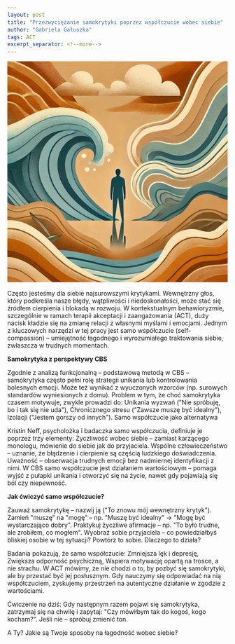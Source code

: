```yaml
---
layout: post
title: "Przezwyciężanie samokrytyki poprzez współczucie wobec siebie"
author: "Gabriela Gałuszka"
tags: ACT
excerpt_separator: <!--more-->
---
```


![Alt text](../assets/images/post9.jpg)

Często jesteśmy dla siebie najsurowszymi krytykami. Wewnętrzny głos, który podkreśla nasze błędy, wątpliwości i niedoskonałości, może stać się źródłem cierpienia i blokadą w rozwoju. W kontekstualnym behawioryzmie, szczególnie w ramach terapii akceptacji i zaangażowania (ACT), duży nacisk kładzie się na zmianę relacji z własnymi myślami i emocjami. <!--more-->
Jednym z kluczowych narzędzi w tej pracy jest samo współczucie (self-compassion) – umiejętność łagodnego i wyrozumiałego traktowania siebie, zwłaszcza w trudnych momentach.

<b>Samokrytyka z perspektywy CBS</b>

Zgodnie z analizą funkcjonalną – podstawową metodą w CBS – samokrytyka często pełni rolę strategii unikania lub kontrolowania bolesnych emocji. Może też wynikać z wyuczonych wzorców (np. surowych standardów wyniesionych z domu). Problem w tym, że choć samokrytyka czasem motywuje, zwykle prowadzi do:
Unikania wyzwań ("Nie spróbuję, bo i tak się nie uda"),
Chronicznego stresu ("Zawsze muszę być idealny"),
Izolacji ("Jestem gorszy od innych").
Samo współczucie jako alternatywa

Kristin Neff, psycholożka i badaczka samo współczucia, definiuje je poprzez trzy elementy:
Życzliwość wobec siebie – zamiast karzącego monologu, mówienie do siebie jak do przyjaciela.
Wspólne człowieczeństwo – uznanie, że błądzenie i cierpienie są częścią ludzkiego doświadczenia.
Uważność – obserwacja trudnych emocji bez nadmiernej identyfikacji z nimi.
W CBS samo współczucie jest działaniem wartościowym – pomaga wyjść z pułapki unikania i otworzyć się na życie, nawet gdy pojawiają się ból czy niepewność.

<b>Jak ćwiczyć samo współczucie?</b>

Zauważ samokrytykę – nazwij ją ("To znowu mój wewnętrzny krytyk").
Zamień "muszę" na "mogę" – np. "Muszę być idealny" → "Mogę być wystarczająco dobry".
Praktykuj życzliwe afirmacje – np. "To było trudne, ale zrobiłem, co mogłem".
Wyobraź sobie przyjaciela – co powiedziałbyś bliskiej osobie w tej sytuacji? Powtórz to sobie.
Dlaczego to działa?

Badania pokazują, że samo współczucie:
Zmniejsza lęk i depresję,
Zwiększa odporność psychiczną,
Wspiera motywację opartą na trosce, a nie strachu.
W ACT mówimy, że nie chodzi o to, by pozbyć się samokrytyki, ale by przestać być jej posłusznym. Gdy nauczymy się odpowiadać na nią współczuciem, zyskujemy przestrzeń na autentyczne działanie w zgodzie z wartościami.

Ćwiczenie na dziś: Gdy następnym razem pojawi się samokrytyka, zatrzymaj się na chwilę i zapytaj: "Czy mówiłbym tak do kogoś, kogo kocham?". Jeśli nie – spróbuj zmienić ton.

A Ty? Jakie są Twoje sposoby na łagodność wobec siebie?